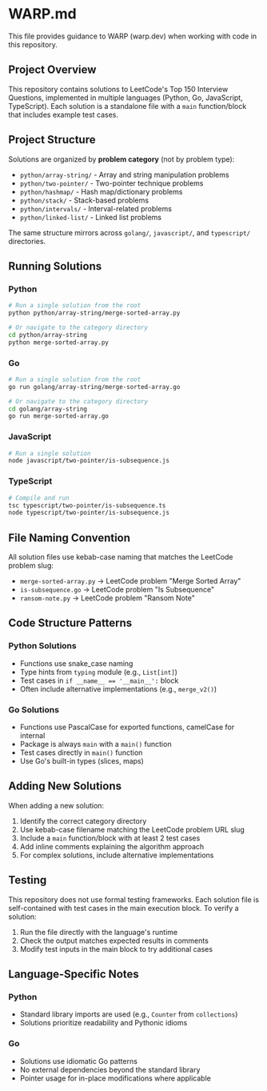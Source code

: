 # WARP.md

This file provides guidance to WARP (warp.dev) when working with code in this repository.

## Project Overview

This repository contains solutions to LeetCode's Top 150 Interview Questions, implemented in multiple languages (Python, Go, JavaScript, TypeScript). Each solution is a standalone file with a `main` function/block that includes example test cases.

## Project Structure

Solutions are organized by **problem category** (not by problem type):
- `python/array-string/` - Array and string manipulation problems
- `python/two-pointer/` - Two-pointer technique problems
- `python/hashmap/` - Hash map/dictionary problems
- `python/stack/` - Stack-based problems
- `python/intervals/` - Interval-related problems
- `python/linked-list/` - Linked list problems

The same structure mirrors across `golang/`, `javascript/`, and `typescript/` directories.

## Running Solutions

### Python
```bash
# Run a single solution from the root
python python/array-string/merge-sorted-array.py

# Or navigate to the category directory
cd python/array-string
python merge-sorted-array.py
```

### Go
```bash
# Run a single solution from the root
go run golang/array-string/merge-sorted-array.go

# Or navigate to the category directory
cd golang/array-string
go run merge-sorted-array.go
```

### JavaScript
```bash
# Run a single solution
node javascript/two-pointer/is-subsequence.js
```

### TypeScript
```bash
# Compile and run
tsc typescript/two-pointer/is-subsequence.ts
node typescript/two-pointer/is-subsequence.js
```

## File Naming Convention

All solution files use kebab-case naming that matches the LeetCode problem slug:
- `merge-sorted-array.py` → LeetCode problem "Merge Sorted Array"
- `is-subsequence.go` → LeetCode problem "Is Subsequence"
- `ransom-note.py` → LeetCode problem "Ransom Note"

## Code Structure Patterns

### Python Solutions
- Functions use snake_case naming
- Type hints from `typing` module (e.g., `List[int]`)
- Test cases in `if __name__ == '__main__':` block
- Often include alternative implementations (e.g., `merge_v2()`)

### Go Solutions
- Functions use PascalCase for exported functions, camelCase for internal
- Package is always `main` with a `main()` function
- Test cases directly in `main()` function
- Use Go's built-in types (slices, maps)

## Adding New Solutions

When adding a new solution:
1. Identify the correct category directory
2. Use kebab-case filename matching the LeetCode problem URL slug
3. Include a `main` function/block with at least 2 test cases
4. Add inline comments explaining the algorithm approach
5. For complex solutions, include alternative implementations

## Testing

This repository does not use formal testing frameworks. Each solution file is self-contained with test cases in the main execution block. To verify a solution:

1. Run the file directly with the language's runtime
2. Check the output matches expected results in comments
3. Modify test inputs in the main block to try additional cases

## Language-Specific Notes

### Python
- Standard library imports are used (e.g., `Counter` from `collections`)
- Solutions prioritize readability and Pythonic idioms

### Go
- Solutions use idiomatic Go patterns
- No external dependencies beyond the standard library
- Pointer usage for in-place modifications where applicable
